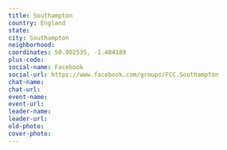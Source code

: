 ```yaml
---
title: Southampton
country: England
state: 
city: Southampton
neighborhood: 
coordinates: 50.902535, -1.404189
plus-code:
social-name: Facebook
social-url: https://www.facebook.com/groups/FCC.Southampton
chat-name:
chat-url:
event-name:
event-url:
leader-name:
leader-url:
old-photo: 
cover-photo:
---
```

